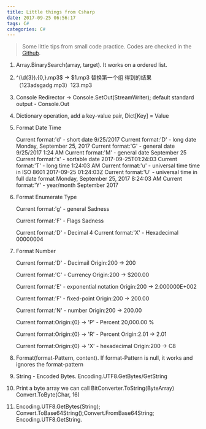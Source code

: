 ```yaml
---
title: Little things from Csharp
date: 2017-09-25 06:56:17
tags: C#
categories: C#
---
```

> Some little tips from small code practice. Codes are checked in the [Github](https://github.com/willgood1986/funnycodes).

<!--more-->


1. Array.BinarySearch(array, target). It works on a ordered list.

2. ^(\d{3}).{0,}.mp3$ -> $1.mp3 替换第一个组 得到的结果（123adsgadg.mp3）123.mp3

3. Console Redirector -> Console.SetOut(StreamWriter); default standard output - Console.Out

4. Dictionary operation, add a key-value pair, Dict[Key] = Value

5. Format Date Time  

   Current format:'d' - short date 9/25/2017 
   Current format:'D' - long date Monday, September 25, 2017
   Current format:'G' - general date 9/25/2017 1:24 AM
   Current format:'M' - general date September 25 
   Current format:'s' - sortable date 2017-09-25T01:24:03
   Current format:'T' - long time 1:24:03 AM
   Current format:'u' - universal time time in ISO 8601 2017-09-25 01:24:03Z
   Current format:'U' - universal time in full date format Monday, September 25, 2017 8:24:03 AM
   Current format:'Y' - year/month September 2017

6. Format Enumerate Type

    Current format:'g' - general Sadness

    Current format:'F' - Flags Sadness

    Current format:'D' - Decimal 4 Current format:'X' - Hexadecimal 00000004

7. Format Number

   Current format:'D' - Decimail Origin:200 -> 200

   Current format:'C' - Currency Origin:200 -> $200.00

   Current format:'E' - exponential notation Origin:200 -> 2.000000E+002

   Current format:'F' - fixed-point Origin:200 -> 200.00

   Current format:'N' - number Origin:200 -> 200.00

   Current format:Origin:{0} -> 'P' - Percent 20,000.00 %

   Current format:Origin:{0} -> 'R' - Percent Origin:2.01 -> 2.01

   Current format:Origin:{0} -> 'X' - hexadecimal Origin:200 -> C8
8. Format(format-Pattern, content). If format-Pattern is null, it works and ignores the format-pattern  

9. String - Encoded Bytes. Encoding.UTF8.GetBytes/GetString  

10. Print a byte array we can call BitConverter.ToString(ByteArray) Convert.ToByte(Char, 16)  

11. Encoding.UTF8.GetBytes(String); Convert.ToBase64String();Convert.FromBase64String; Encoding.UTF8.GetString.

